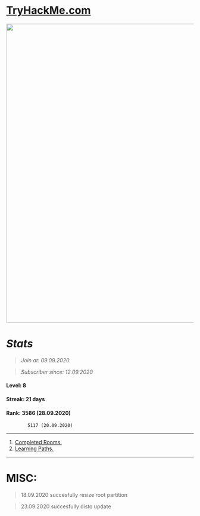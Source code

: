 # [TryHackMe.com](http://tryhackme.com)

<p align="center">
  <img width="800" src="https://github.com/sineczek/TryHackMe/blob/master/images/profile.png">
</p>

# *Stats*
>*Join at: 09.09.2020*

>*Subscriber since: 12.09.2020*

#### Level: 8
#### Streak: 21 days
#### Rank:	3586 (28.09.2020) 
			5117 (20.09.2020) 
-------

1. [Completed Rooms.](https://github.com/sineczek/TryHackMe/blob/master/rooms/rooms.md)
2. [Learning Paths.](https://github.com/sineczek/TryHackMe/blob/master/roomslearningpaths.md)





-----------------
# MISC:
>	18.09.2020 succesfully resize root partition

>	23.09.2020 succesfully disto update